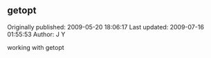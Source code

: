 ## getopt

Originally published: 2009-05-20 18:06:17
Last updated: 2009-07-16 01:55:53
Author: J Y

working with getopt